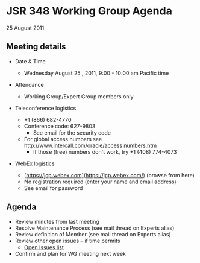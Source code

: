 # JSR 348 Working Group Agenda  
25 August 2011

## Meeting details

*   Date & Time
    *   Wednesday August 25 , 2011, 9:00 - 10:00 am Pacific time
*   Attendance
    *   Working Group/Expert Group members only  

*   Teleconference logistics
    *   +1 (866) 682-4770
    *   Conference code: 627-9803
        *   See email for the security code
    *   For global access numbers see [http://www.intercall.com/oracle/access numbers.htm](http://www.intercall.com/oracle/access_numbers.htm)
        *   If those (free) numbers don't work, try +1 (408) 774-4073
*   WebEx logistics
    *   [https://jcp.webex.com](https://jcp.webex.com/) (browse from here)
    *   No registration required (enter your name and email address)
    *   See email for password

## **Agenda**

*   Review minutes from last meeting
*   Resolve Maintenance Process (see mail thread on Experts alias)
*   Review definition of Member (see mail thread on Experts alias)
*   Review other open issues – if time permits
    *   [Open Issues list](http://java.net/projects/jsr348/downloads/download/Meeting%20Materials/OpenIssues-2011-08-24.md)
*   Confirm and plan for WG meeting next week